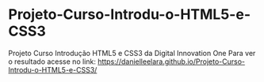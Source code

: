 # Projeto-Curso-Introdu-o-HTML5-e-CSS3
Projeto Curso Introdução HTML5 e CSS3 da Digital Innovation One 
Para ver o resultado acesse no link: https://danielleelara.github.io/Projeto-Curso-Introdu-o-HTML5-e-CSS3/

